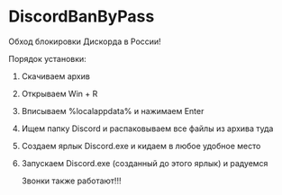# DiscordBanByPass
Обход блокировки Дискорда в России!

Порядок установки:
1. Скачиваем архив
2. Открываем Win + R
3. Вписываем %localappdata% и нажимаем Enter
4. Ищем папку Discord и распаковываем все файлы из архива туда
5. Создаем ярлык Discord.exe и кидаем в любое удобное место
6. Запускаем Discord.exe (созданный до этого ярлык) и радуемся

   Звонки также работают!!!
